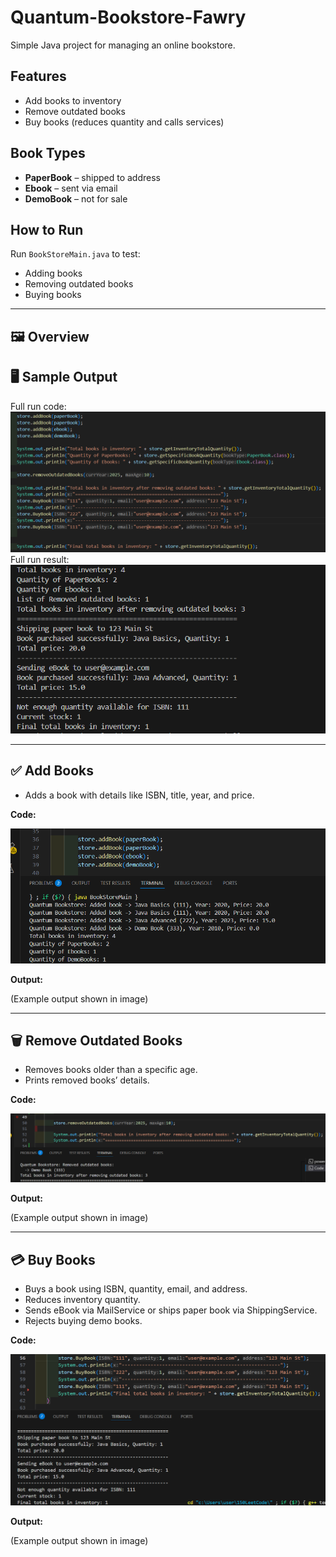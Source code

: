 # Quantum-Bookstore-Fawry

Simple Java project for managing an online bookstore.

## Features
- Add books to inventory
- Remove outdated books
- Buy books (reduces quantity and calls services)

## Book Types
- **PaperBook** – shipped to address
- **Ebook** – sent via email
- **DemoBook** – not for sale


## How to Run
Run `BookStoreMain.java` to test:
- Adding books
- Removing outdated books
- Buying books



---

## 🖼️ Overview

## 🖥️ Sample Output

Full run code:
![Full Case](Image/s2.png)
Full run result:
![Full Output](Image/s3.png)

---


## ✅ Add Books

- Adds a book with details like ISBN, title, year, and price.

**Code:**

![Add Book Code](Image/s5.png)

**Output:**

(Example output shown in image)

---

## 🗑️ Remove Outdated Books

- Removes books older than a specific age.
- Prints removed books’ details.

**Code:**

![Remove Books Code](Image/s4.png)

**Output:**

(Example output shown in image)

---

## 💳 Buy Books

- Buys a book using ISBN, quantity, email, and address.
- Reduces inventory quantity.
- Sends eBook via MailService or ships paper book via ShippingService.
- Rejects buying demo books.

**Code:**

![Buy Book Code](Image/s1.png)

**Output:**

(Example output shown in image)

